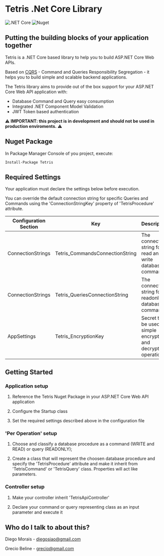 # Tetris .Net Core Library #

![.NET Core](https://github.com/diegosiao/Tetris/workflows/.NET%20Core/badge.svg) ![Nuget](https://github.com/diegosiao/Tetris/workflows/Nuget/badge.svg)

## Putting the building blocks of your application together

Tetris is a .NET Core based library to help you to build ASP.NET Core Web APIs.

Based on [CQRS](https://martinfowler.com/bliki/CQRS.html) - Command and Queries Responsibility Segregation - it helps you to build simple and scalable backend applications.

The Tetris library aims to provide out of the box support for your ASP.NET Core Web API application with: 
- Database Command and Query easy consumption
- Integrated .NET Component Model Validation
- JWT Token based authentication

⚠️ **IMPORTANT: this project is in development and should not be used in production enviroments.** ⚠️

## Nuget Package 

In Package Manager Console of you project, execute:

`Install-Package Tetris`

## Required Settings

Your application must declare the settings below before execution. 

You can override the default connection string for specific Queries and Commands using the 'ConnectionStringKey' property of 'TetrisProcedure' attribute.

Configuration Section | Key | Description
--- | --- | ---
ConnectionStrings | Tetris_CommandsConnectionString | The connection string for read and write database commands
ConnectionStrings | Tetris_QueriesConnectionString | The connection string for readonly database commands
AppSettings | Tetris_EncryptionKey | Secret to be used in simple encryption and decryption operations

## Getting Started

### Application setup

1. Reference the Tetris Nuget Package in your ASP.NET Core Web API application

2. Configure the Startup class

3. Set the required settings described above in the configuration file

### 'Per Operation' setup

1. Choose and classify a database procedure as a command (WRITE and READ) or query (READONLY);

2. Create a class that will represent the choosen database procedure and specify the 'TetrisProcedure' attribute and make it inherit from 'TetrisCommand' or 'TetrisQuery' class. Properties will act like parameters.

### Controller setup

1. Make your controller inherit 'TetrisApiController'

2. Declare your command or query representing class as an input parameter and execute it

## Who do I talk to about this?

Diego Morais - diegosiao@gmail.com

Grecio Beline - grecio@gmail.com
